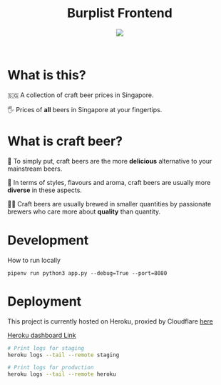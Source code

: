 <h1 align="center"><strong>Burplist Frontend</strong></h1>

<p align="center">
  <img width=auto height=auto src="https://media.giphy.com/media/DGWAx8d3IkICs/giphy.gif">
</p>
<br />

# What is this?

🇸🇬 A collection of craft beer prices in Singapore.

🖐 Prices of **all** beers in Singapore at your fingertips.

# What is craft beer?

🤤 To simply put, craft beers are the more **delicious** alternative to your mainstream beers.

🍻 In terms of styles, flavours and aroma, craft beers are usually more **diverse** in these aspects.

💁‍♂️ Craft beers are usually brewed in smaller quantities by passionate brewers who care more about **quality** than quantity.

# Development

How to run locally

```
pipenv run python3 app.py --debug=True --port=8080
```

# Deployment

This project is currently hosted on Heroku, proxied by Cloudflare [here](burplist.me)

[Heroku dashboard Link](https://dashboard.heroku.com/apps/burplist-frontend)

```sh
# Print logs for staging
heroku logs --tail --remote staging

# Print logs for production
heroku logs --tail --remote heroku
```
